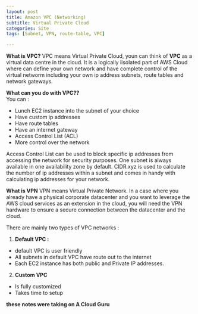 ```yaml
---
layout: post
title: Amazon VPC (Networking)
subtitle: Virtual Private Cloud
categories: Site
tags: [Subnet, VPN, route-table, VPC]

---
```


**What is VPC?**
VPC means Virtual Private Cloud, youn can think of **VPC** as a virtual data centre in the cloud. It is a logically iisolated part of AWS Cloud where can define your own network and have complete control of the virtual networm including your own ip address subnets, route tables and network gateways. <br/>

**What can you do with VPC??** <br/>
You can : <br/>
- Lunch EC2 instance into the subnet of your choice
- Have custom ip addresses 
- Have route tables
- Have an internet gateway
- Access Control List (ACL)
- More control over the network

Access Control List can be used to block specific ip addresses  from accessing the network for security purposes.
One subnet is always available in one availability zone by default.
CIDR.xyz is used to calculate the number of ip addresses within a subnet and comes in handy with calculating ip addresses for your network.

**What is VPN**
VPN means Virtual Private Network. In a case where you already have a physical corporate datacenter and you want to leverage the AWS cloud services as an extension in the cloud, you will need the VPN hardware to ensure a secure connection between the datacenter and the cloud.

There are mainly two types of VPC networks : <br/>
1. **Default VPC :**
- default VPC is user friendly
- All subnets in default VPC have route out to the internet 
- Each EC2 instance has both public and Private IP addresses.

2. **Custom VPC**
- Is fully customized 
- Takes time to setup


**these notes were taking on A Cloud Guru**

